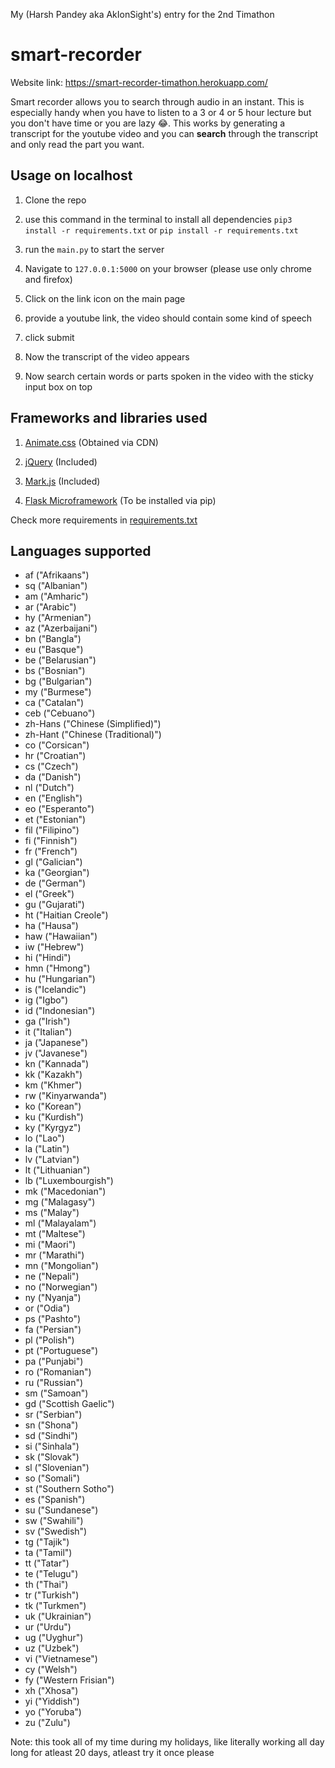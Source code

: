 My (Harsh Pandey aka AkIonSight's) entry for the 2nd Timathon 

# smart-recorder
Website link: https://smart-recorder-timathon.herokuapp.com/

Smart recorder allows you to search through audio in an instant. This is especially handy when you have to listen to a 3 or 4 or 5 hour lecture but you don't have time or you are lazy 😂. This works by generating a transcript for the youtube video and you can **search** through the transcript and only read the part you want.

## Usage on localhost
1. Clone the repo

2. use this command in the terminal to install all dependencies `pip3 install -r requirements.txt` or `pip install -r requirements.txt`

3. run the `main.py` to start the server

4. Navigate to `127.0.0.1:5000` on your browser (please use only chrome and firefox)

5. Click on the link icon on the main page

6. provide a youtube link, the video should contain some kind of speech 

7. click submit

8. Now the transcript of the video appears

9. Now search certain words or parts spoken in the video with the sticky input box on top

## Frameworks and libraries used
1. [Animate.css](https://animate.style/) (Obtained via CDN)

2. [jQuery](https://jquery.com/) (Included)

3. [Mark.js](https://markjs.io/) (Included)

4. [Flask Microframework](https://flask.palletsprojects.com/en/1.1.x/) (To be installed via pip) 

Check more requirements in [requirements.txt](https://github.com/akionsight/smart-recorder/blob/main/requirements.txt)
## Languages supported

- af ("Afrikaans")
- sq ("Albanian")
- am ("Amharic")
- ar ("Arabic")
- hy ("Armenian")
- az ("Azerbaijani")
- bn ("Bangla")
- eu ("Basque")
- be ("Belarusian")
- bs ("Bosnian")
- bg ("Bulgarian")
- my ("Burmese")
- ca ("Catalan")
- ceb ("Cebuano")
- zh-Hans ("Chinese (Simplified)")
- zh-Hant ("Chinese (Traditional)")
- co ("Corsican")
- hr ("Croatian")
- cs ("Czech")
- da ("Danish")
- nl ("Dutch")
- en ("English")
- eo ("Esperanto")
- et ("Estonian")
- fil ("Filipino")
- fi ("Finnish")
- fr ("French")
- gl ("Galician")
- ka ("Georgian")
- de ("German")
- el ("Greek")
- gu ("Gujarati")
- ht ("Haitian Creole")
- ha ("Hausa")
- haw ("Hawaiian")
- iw ("Hebrew")
- hi ("Hindi")
- hmn ("Hmong")
- hu ("Hungarian")
- is ("Icelandic")
- ig ("Igbo")
- id ("Indonesian")
- ga ("Irish")
- it ("Italian")
- ja ("Japanese")
- jv ("Javanese")
- kn ("Kannada")
- kk ("Kazakh")
- km ("Khmer")
- rw ("Kinyarwanda")
- ko ("Korean")
- ku ("Kurdish")
- ky ("Kyrgyz")
- lo ("Lao")
- la ("Latin")
- lv ("Latvian")
- lt ("Lithuanian")
- lb ("Luxembourgish")
- mk ("Macedonian")
- mg ("Malagasy")
- ms ("Malay")
- ml ("Malayalam")
- mt ("Maltese")
- mi ("Maori")
- mr ("Marathi")
- mn ("Mongolian")
- ne ("Nepali")
- no ("Norwegian")
- ny ("Nyanja")
- or ("Odia")
- ps ("Pashto")
- fa ("Persian")
- pl ("Polish")
- pt ("Portuguese")
- pa ("Punjabi")
- ro ("Romanian")
- ru ("Russian")
- sm ("Samoan")
- gd ("Scottish Gaelic")
- sr ("Serbian")
- sn ("Shona")
- sd ("Sindhi")
- si ("Sinhala")
- sk ("Slovak")
- sl ("Slovenian")
- so ("Somali")
- st ("Southern Sotho")
- es ("Spanish")
- su ("Sundanese")
- sw ("Swahili")
- sv ("Swedish")
- tg ("Tajik")
- ta ("Tamil")
- tt ("Tatar")
- te ("Telugu")
- th ("Thai")
- tr ("Turkish")
- tk ("Turkmen")
- uk ("Ukrainian")
- ur ("Urdu")
- ug ("Uyghur")
- uz ("Uzbek")
- vi ("Vietnamese")
- cy ("Welsh")
- fy ("Western Frisian")
- xh ("Xhosa")
- yi ("Yiddish")
- yo ("Yoruba")
- zu ("Zulu")

Note: this took all of my time during my holidays, like literally working all day long for atleast 20 days, atleast try it once please
